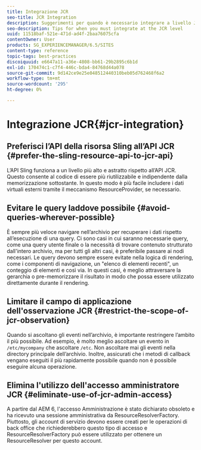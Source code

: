 ```yaml
---
title: Integrazione JCR
seo-title: JCR Integration
description: Suggerimenti per quando è necessario integrare a livello JCR
seo-description: Tips for when you must integrate at the JCR level
uuid: 11518baf-521e-471d-ad4f-2baa76075cfa
contentOwner: User
products: SG_EXPERIENCEMANAGER/6.5/SITES
content-type: reference
topic-tags: best-practices
discoiquuid: e6647a11-a36e-4808-bb61-29b2895c6b1d
exl-id: 170474c1-c7f4-446c-bda4-84768d44a078
source-git-commit: 9d142ce9e25e048512440310beb05d762468f6a2
workflow-type: tm+mt
source-wordcount: '295'
ht-degree: 0%

---
```


# Integrazione JCR{#jcr-integration}

## Preferisci l’API della risorsa Sling all’API JCR {#prefer-the-sling-resource-api-to-jcr-api}

L’API Sling funziona a un livello più alto e astratto rispetto all’API JCR. Questo consente al codice di essere più riutilizzabile e indipendente dalla memorizzazione sottostante. In questo modo è più facile includere i dati virtuali esterni tramite il meccanismo ResourceProvider, se necessario.

## Evitare le query laddove possibile {#avoid-queries-wherever-possible}

È sempre più veloce navigare nell’archivio per recuperare i dati rispetto all’esecuzione di una query. Ci sono casi in cui saranno necessarie query, come una query utente finale o la necessità di trovare contenuto strutturato dall&#39;intero archivio, ma per tutti gli altri casi, è preferibile passare ai nodi necessari. Le query devono sempre essere evitate nella logica di rendering, come i componenti di navigazione, un &quot;elenco di elementi recenti&quot;, un conteggio di elementi e così via. In questi casi, è meglio attraversare la gerarchia o pre-memorizzare il risultato in modo che possa essere utilizzato direttamente durante il rendering.

## Limitare il campo di applicazione dell&#39;osservazione JCR {#restrict-the-scope-of-jcr-observation}

Quando si ascoltano gli eventi nell’archivio, è importante restringere l’ambito il più possibile. Ad esempio, è molto meglio ascoltare un evento in `/etc/mycompany` che ascoltare `/etc`. Non ascoltare mai gli eventi nella directory principale dell’archivio. Inoltre, assicurati che i metodi di callback vengano eseguiti il più rapidamente possibile quando non è possibile eseguire alcuna operazione.

## Elimina l&#39;utilizzo dell&#39;accesso amministratore JCR {#eliminate-use-of-jcr-admin-access}

A partire dal AEM 6, l&#39;accesso Amministrazione è stato dichiarato obsoleto e ha ricevuto una sessione amministrativa da ResourceResolverFactory. Piuttosto, gli account di servizio devono essere creati per le operazioni di back office che richiederebbero questo tipo di accesso e ResourceResolverFactory può essere utilizzato per ottenere un ResourceResolver per questo account.
